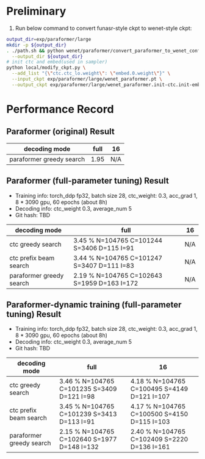 # Preliminary
1. Run below command to convert funasr-style  ckpt to wenet-style ckpt:
```sh
output_dir=exp/paraformer/large
mkdir -p ${output_dir}
. ./path.sh && python wenet/paraformer/convert_paraformer_to_wenet_config_and_ckpt.py \
  --output_dir ${output_dir}
# init ctc and embed(used in sampler)
python local/modify_ckpt.py \
  --add_list "{\"ctc.ctc_lo.weight\": \"embed.0.weight\"}" \
  --input_ckpt exp/paraformer/large/wenet_paraformer.pt \
  --output_ckpt exp/paraformer/large/wenet_paraformer.init-ctc.init-embed.pt
```

# Performance Record

## Paraformer (original) Result

| decoding mode             |  full | 16  |
|---------------------------|-------|-----|
| paraformer greedy search  | 1.95  | N/A |

## Paraformer (full-parameter tuning) Result

* Training info: torch_ddp fp32, batch size 28, ctc_weight: 0.3, acc_grad 1, 8 * 3090 gpu, 60 epochs (about 8h)
* Decoding info: ctc_weight 0.3, average_num 5
* Git hash: TBD

| decoding mode             | full  | 16  |
|---------------------------|-------|-----|
| ctc greedy search         | 3.45 % N=104765 C=101244 S=3406 D=115 I=91  | N/A |
| ctc prefix beam search    | 3.44 % N=104765 C=101247 S=3407 D=111 I=83  | N/A |
| paraformer greedy search  | 2.19 % N=104765 C=102643 S=1959 D=163 I=172 | N/A |

## Paraformer-dynamic training (full-parameter tuning) Result

* Training info: torch_ddp fp32, batch size 28, ctc_weight: 0.3, acc_grad 1, 8 * 3090 gpu, 60 epochs (about 8h)
* Decoding info: ctc_weight 0.3, average_num 5
* Git hash: TBD

| decoding mode             | full   | 16   |
|---------------------------|--------|------|
| ctc greedy search         | 3.46 % N=104765 C=101235 S=3409 D=121 I=98   | 4.18 % N=104765 C=100495 S=4149 D=121 I=107 |
| ctc prefix beam search    | 3.45 % N=104765 C=101239 S=3413 D=113 I=91   | 4.17 % N=104765 C=100500 S=4150 D=115 I=103 |
| paraformer greedy search  | 2.15 % N=104765 C=102640 S=1977 D=148 I=132  | 2.40 % N=104765 C=102409 S=2220 D=136 I=161 |
